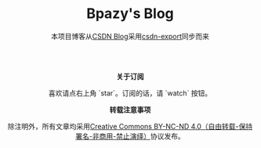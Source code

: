 <h1 align="center">Bpazy's Blog</h1>

<p align="center">本项目博客从<a href="https://blog.csdn.net/hanziyuan08">CSDN Blog</a>采用<a href="https://github.com/Bpazy/csdn-export">csdn-export</a>同步而来</p>


<br><br>
<p align="center"><b>关于订阅</b></p>
<p align="center">喜欢请点右上角 `star`。订阅的话，请 `watch` 按钮。</p>
<p align="center"><b>转载注意事项</b></p>
<p align="center">除注明外，所有文章均采用<a href="http://creativecommons.org/licenses/by-nc-nd/4.0/deed.zh">Creative Commons BY-NC-ND 4.0（自由转载-保持署名-非商用-禁止演绎）</a>协议发布。</p>
